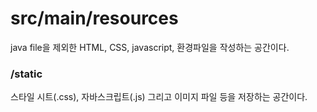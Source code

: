 # src/main/resources
java file을 제외한 HTML, CSS, javascript, 환경파일을 작성하는 공간이다.

### /static
스타일 시트(.css), 자바스크립트(.js) 그리고 이미지 파일 등을 저장하는 공간이다.